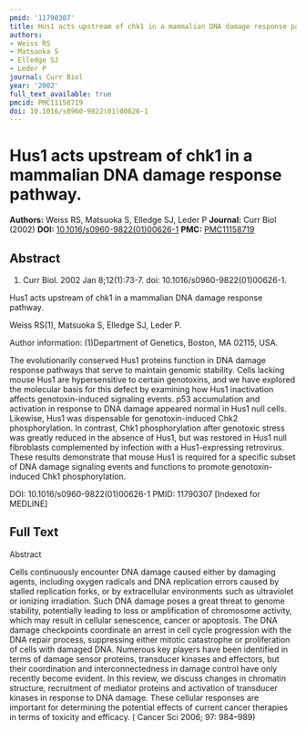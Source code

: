 ```yaml
---
pmid: '11790307'
title: Hus1 acts upstream of chk1 in a mammalian DNA damage response pathway.
authors:
- Weiss RS
- Matsuoka S
- Elledge SJ
- Leder P
journal: Curr Biol
year: '2002'
full_text_available: true
pmcid: PMC11158719
doi: 10.1016/s0960-9822(01)00626-1
---
```


# Hus1 acts upstream of chk1 in a mammalian DNA damage response pathway.
**Authors:** Weiss RS, Matsuoka S, Elledge SJ, Leder P
**Journal:** Curr Biol (2002)
**DOI:** [10.1016/s0960-9822(01)00626-1](https://doi.org/10.1016/s0960-9822(01)00626-1)
**PMC:** [PMC11158719](https://www.ncbi.nlm.nih.gov/pmc/articles/PMC11158719/)

## Abstract

1. Curr Biol. 2002 Jan 8;12(1):73-7. doi: 10.1016/s0960-9822(01)00626-1.

Hus1 acts upstream of chk1 in a mammalian DNA damage response pathway.

Weiss RS(1), Matsuoka S, Elledge SJ, Leder P.

Author information:
(1)Department of Genetics, Boston, MA 02115, USA.

The evolutionarily conserved Hus1 proteins function in DNA damage response 
pathways that serve to maintain genomic stability. Cells lacking mouse Hus1 are 
hypersensitive to certain genotoxins, and we have explored the molecular basis 
for this defect by examining how Hus1 inactivation affects genotoxin-induced 
signaling events. p53 accumulation and activation in response to DNA damage 
appeared normal in Hus1 null cells. Likewise, Hus1 was dispensable for 
genotoxin-induced Chk2 phosphorylation. In contrast, Chk1 phosphorylation after 
genotoxic stress was greatly reduced in the absence of Hus1, but was restored in 
Hus1 null fibroblasts complemented by infection with a Hus1-expressing 
retrovirus. These results demonstrate that mouse Hus1 is required for a specific 
subset of DNA damage signaling events and functions to promote genotoxin-induced 
Chk1 phosphorylation.

DOI: 10.1016/s0960-9822(01)00626-1
PMID: 11790307 [Indexed for MEDLINE]

## Full Text

Abstract

Cells continuously encounter DNA damage caused either by damaging agents, including oxygen radicals and DNA replication errors caused by stalled replication forks, or by extracellular environments such as ultraviolet or ionizing irradiation. Such DNA damage poses a great threat to genome stability, potentially leading to loss or amplification of chromosome activity, which may result in cellular senescence, cancer or apoptosis. The DNA damage checkpoints coordinate an arrest in cell cycle progression with the DNA repair process, suppressing either mitotic catastrophe or proliferation of cells with damaged DNA. Numerous key players have been identified in terms of damage sensor proteins, transducer kinases and effectors, but their coordination and interconnectedness in damage control have only recently become evident. In this review, we discuss changes in chromatin structure, recruitment of mediator proteins and activation of transducer kinases in response to DNA damage. These cellular responses are important for determining the potential effects of current cancer therapies in terms of toxicity and efficacy. ( Cancer Sci 2006; 97: 984–989)

